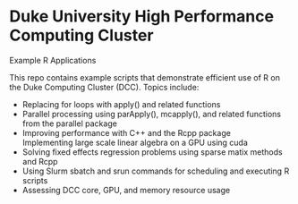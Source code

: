 # Duke University High Performance Computing Cluster
Example R Applications

This repo contains example scripts that demonstrate efficient use of R on the Duke Computing Cluster (DCC).  Topics include:
<ul>
  <li>
    Replacing for loops with apply() and related functions
  </li>
  <li>
    Parallel processing using parApply(), mcapply(), and related functions from the parallel package
  </li>
  <li>
    Improving performance with C++ and the Rcpp package
  </li>
    Implementing large scale linear algebra on a GPU using cuda
  <li>
    Solving fixed effects regression problems using sparse matix methods and Rcpp
  </li>
  <li>
    Using Slurm sbatch and srun commands for scheduling and executing R scripts
  </li>
  <li>
    Assessing DCC core, GPU, and memory resource usage 
  </li>
</ul>
